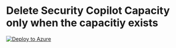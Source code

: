 # **Delete Security Copilot Capacity only when the capacitiy exists**

[![Deploy to Azure](https://aka.ms/deploytoazurebutton)](https://raw.githubusercontent.com/theseha/Copilot-for-Security-Plugin/refs/heads/main/LogicApps/AutoSCUDeletion/azuredeploy.json)

